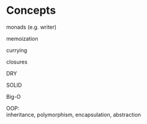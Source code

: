 # Concepts

monads (e.g. writer)

memoization

currying

closures

DRY

SOLID

Big-O

OOP:<br>
inheritance, polymorphism, encapsulation, abstraction